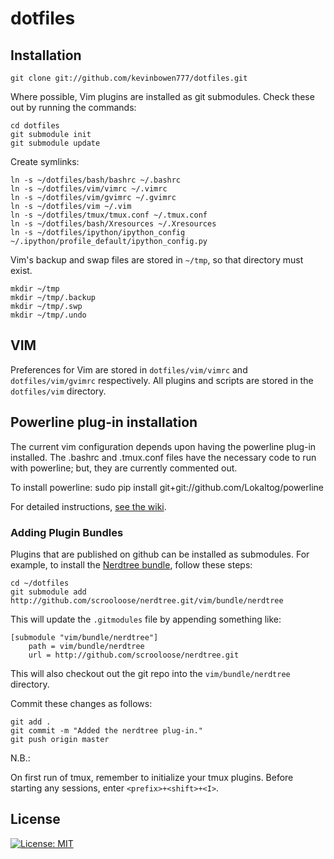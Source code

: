 # dotfiles

## Installation #

    git clone git://github.com/kevinbowen777/dotfiles.git

Where possible, Vim plugins are installed as git submodules. Check these out by
running the commands:

    cd dotfiles
    git submodule init
    git submodule update

Create symlinks:

    ln -s ~/dotfiles/bash/bashrc ~/.bashrc
    ln -s ~/dotfiles/vim/vimrc ~/.vimrc
    ln -s ~/dotfiles/vim/gvimrc ~/.gvimrc
    ln -s ~/dotfiles/vim ~/.vim
    ln -s ~/dotfiles/tmux/tmux.conf ~/.tmux.conf
	ln -s ~/dotfiles/bash/Xresources ~/.Xresources
	ln -s ~/dotfiles/ipython/ipython_config ~/.ipython/profile_default/ipython_config.py

Vim's backup and swap files are stored in `~/tmp`, so that directory must exist.

    mkdir ~/tmp
    mkdir ~/tmp/.backup
    mkdir ~/tmp/.swp
    mkdir ~/tmp/.undo
      
## VIM #

Preferences for Vim are stored in `dotfiles/vim/vimrc` and `dotfiles/vim/gvimrc`
respectively. All plugins and scripts are stored in the `dotfiles/vim`
directory.

## Powerline plug-in installation
The current vim configuration depends upon having the powerline plug-in
installed. The .bashrc and .tmux.conf files have the necessary code to run with powerline; but, they are currently commented out.

To install powerline:
	sudo pip install git+git://github.com/Lokaltog/powerline

For detailed instructions, [see the wiki](https://github.com/kevinbowen777/dotfiles/wiki/Powerline-Plugin-Installation-Instructions).

### Adding Plugin Bundles ##

Plugins that are published on github can be installed as submodules. For
example, to install the [Nerdtree bundle](http://github.com/scrooloose/nerdtree.git), follow these steps:

    cd ~/dotfiles
    git submodule add http://github.com/scrooloose/nerdtree.git/vim/bundle/nerdtree 

This will update the `.gitmodules` file by appending something like:

    [submodule "vim/bundle/nerdtree"]
        path = vim/bundle/nerdtree
        url = http://github.com/scrooloose/nerdtree.git

This will also checkout out the git repo into the `vim/bundle/nerdtree` directory.

Commit these changes as follows:

    git add .
    git commit -m "Added the nerdtree plug-in."
    git push origin master

N.B.: 

On first run of tmux, remember to initialize your tmux plugins. Before 
starting any sessions, enter `<prefix>+<shift>+<I>`.

## License
[![License: MIT](https://img.shields.io/badge/License-MIT-yellow.svg)](https://opensource.org/licenses/MIT)
